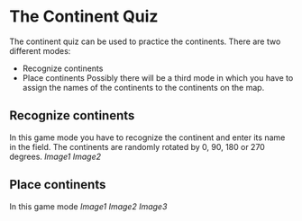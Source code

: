 # The Continent Quiz
The continent quiz can be used to practice the continents. There are two different modes:
- Recognize continents
- Place continents
Possibly there will be a third mode in which you have to assign the names of the continents to the continents on the map.

## Recognize continents
In this game mode you have to recognize the continent and enter its name in the field. The continents are randomly rotated by 0, 90, 180 or 270 degrees.
*Image1*
*Image2*

## Place continents
In this game mode
*Image1*
*Image2*
*Image3*
